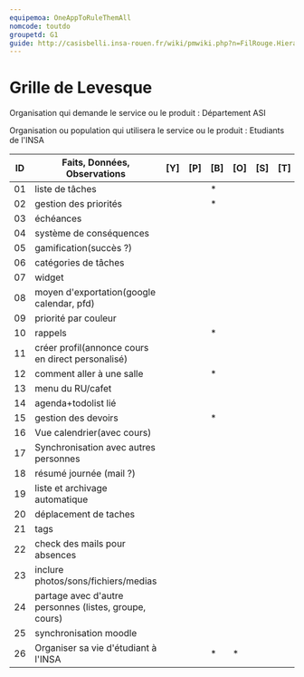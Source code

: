 ```yaml
---
equipemoa: OneAppToRuleThemAll
nomcode: toutdo
groupetd: G1
guide: http://casisbelli.insa-rouen.fr/wiki/pmwiki.php?n=FilRouge.HierachiserBesoins
---
```


# Grille de Levesque

Organisation qui demande le service ou le produit : Département ASI

Organisation ou population qui utilisera le service ou le produit : Etudiants de l'INSA

| ID | Faits, Données, Observations                           | [Y] | [P] | [B] | [O] | [S] | [T] | [H] | [R] |
|----|--------------------------------------------------------|-----|-----|-----|-----|-----|-----|-----|-----|
| 01 | liste de tâches                                        |     |     |  *  |     |     |     |     | 26  |
| 02 | gestion des priorités                                  |     |     |  *  |     |     |     |     |     |
| 03 | échéances                                              |     |     |     |     |     |     |     |     |
| 04 | système de conséquences                                |     |     |     |     |     |     |     |     |
| 05 | gamification(succès ?)                                 |     |     |     |     |     |     |     |     |
| 06 | catégories de tâches                                   |     |     |     |     |     |     |     |     |
| 07 | widget                                                 |     |     |     |     |     |     |     |     |
| 08 | moyen d'exportation(google calendar, pfd)              |     |     |     |     |     |     |     |     |
| 09 | priorité par couleur                                   |     |     |     |     |     |     |     |     |
| 10 | rappels                                                |     |     |  *  |     |     |     |     |02   |
| 11 | créer profil(annonce cours en direct personalisé)      |     |     |     |     |     |     |     |     |
| 12 | comment aller à une salle                              |     |     |  *  |     |     |     |     | 26  |
| 13 | menu du RU/cafet                                       |     |     |     |     |     |     |     |     |
| 14 | agenda+todolist lié                                    |     |     |     |     |     |     |     |     |
| 15 | gestion des devoirs                                    |     |     |  *  |     |     |     |     |26   |
| 16 | Vue calendrier(avec cours)                             |     |     |     |     |     |     |     |     |
| 17 | Synchronisation avec autres personnes                  |     |     |     |     |     |     |     |     |
| 18 | résumé journée (mail ?)                                |     |     |     |     |     |     |     |     |
| 19 | liste et archivage automatique                         |     |     |     |     |     |     |     |     |
| 20 | déplacement de taches                                  |     |     |     |     |     |     |     |     |
| 21 | tags                                                   |     |     |     |     |     |     |     |     |
| 22 | check des mails pour absences                          |     |     |     |     |     |     |     |     |
| 23 | inclure photos/sons/fichiers/medias                    |     |     |     |     |     |     |     |     |
| 24 | partage avec d'autre personnes (listes, groupe, cours) |     |     |     |     |     |     |     |     |
| 25 | synchronisation moodle                                 |     |     |     |     |     |     |     |     |
| 26 | Organiser sa vie d'étudiant à l'INSA                   |     |     |  *  |  *  |     |     |     |     |
